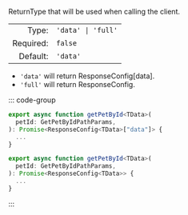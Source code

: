 ReturnType that will be used when calling the client.

|           |                    |
|----------:|:-------------------|
|     Type: | `'data' \| 'full'` |
| Required: | `false`            |
|  Default: | `'data'`           |


- `'data'` will return ResponseConfig[data].
- `'full'` will return ResponseConfig.

::: code-group
```typescript ['data']
export async function getPetById<TData>(
  petId: GetPetByIdPathParams,
): Promise<ResponseConfig<TData>["data"]> {
  ...
}
```

```typescript ['full']
export async function getPetById<TData>(
  petId: GetPetByIdPathParams,
): Promise<ResponseConfig<TData>> {
  ...
}
```
:::
